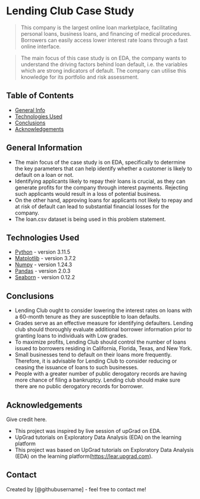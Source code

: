 # Lending Club Case Study
> This company is the largest online loan marketplace, facilitating personal loans, business loans, and financing of medical procedures. Borrowers can easily access lower interest rate loans through a fast online interface.

> The main focus of this case study is on EDA, the company wants to understand the driving factors behind loan default, i.e. the variables which are strong indicators of default.  The company can utilise this knowledge for its portfolio and risk assessment. 

## Table of Contents
* [General Info](#general-information)
* [Technologies Used](#technologies-used)
* [Conclusions](#conclusions)
* [Acknowledgements](#acknowledgements)

## General Information
- The main focus of the case study is on EDA, specifically to determine the key parameters that can help identify whether a customer is likely to default on a loan or not.
- Identifying applicants likely to repay their loans is crucial, as they can generate profits for the company through interest payments. Rejecting such applicants would result in a loss of potential business.
- On the other hand, approving loans for applicants not likely to repay and at risk of default can lead to substantial financial losses for the company.
- The loan.csv dataset is being used in this problem statement.

## Technologies Used
- [Python](https://www.python.org/) - version 3.11.5
- [Matplotlib](https://matplotlib.org/) - version 3.7.2
- [Numpy](https://numpy.org/) - version 1.24.3
- [Pandas](https://pandas.pydata.org/) - version 2.0.3
- [Seaborn](https://seaborn.pydata.org/) - version 0.12.2

## Conclusions
- Lending Club ought to consider lowering the interest rates on loans with a 60-month tenure as they are susceptible to loan defaults.
- Grades serve as an effective measure for identifying defaulters. Lending club should thoroughly evaluate additional borrower information prior to granting loans to individuals with Low grades.
- To maximize profits, Lending Club should control the number of loans issued to borrowers residing in California, Florida, Texas, and New York.
- Small businesses tend to default on their loans more frequently. Therefore, it is advisable for Lending Club to consider reducing or ceasing the issuance of loans to such businesses.
- People with a greater number of public derogatory records are having more chance of filing a bankruptcy. Lending club should make sure there are no public derogatory records for borrower.


## Acknowledgements
Give credit here.
- This project was inspired by live session of upGrad on EDA.
- UpGrad tutorials on Exploratory Data Analysis (EDA) on the learning platform
- This project was based on UpGrad tutorials on Exploratory Data Analysis (EDA) on the learning platform(https://lear.upgrad.com).


## Contact
Created by [@githubusername] - feel free to contact me!
